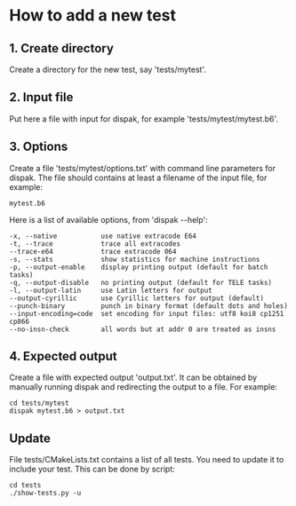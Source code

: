 # How to add a new test

## 1. Create directory

Create a directory for the new test, say 'tests/mytest'.

## 2. Input file

Put here a file with input for dispak, for example 'tests/mytest/mytest.b6'.

## 3. Options

Create a file 'tests/mytest/options.txt' with command line parameters for dispak.
The file should contains at least a filename of the input file, for example:

    mytest.b6

Here is a list of available options, from 'dispak --help':

    -x, --native           use native extracode E64
    -t, --trace            trace all extracodes
    --trace-e64            trace extracode 064
    -s, --stats            show statistics for machine instructions
    -p, --output-enable    display printing output (default for batch tasks)
    -q, --output-disable   no printing output (default for TELE tasks)
    -l, --output-latin     use Latin letters for output
    --output-cyrillic      use Cyrillic letters for output (default)
    --punch-binary         punch in binary format (default dots and holes)
    --input-encoding=code  set encoding for input files: utf8 koi8 cp1251 cp866
    --no-insn-check        all words but at addr 0 are treated as insns

## 4. Expected output

Create a file with expected output 'output.txt'. It can be obtained by
manually running dispak and redirecting the output to a file.
For example:

    cd tests/mytest
    dispak mytest.b6 > output.txt

## Update

File tests/CMakeLists.txt contains a list of all tests.
You need to update it to include your test.
This can be done by script:

    cd tests
    ./show-tests.py -u
